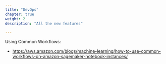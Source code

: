 ```yaml
---
title: "DevOps"
chapter: true
weight: 2
description: "All the new features"

---
```



Using Common Workflows: 
- https://aws.amazon.com/blogs/machine-learning/how-to-use-common-workflows-on-amazon-sagemaker-notebook-instances/ 



